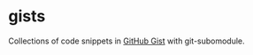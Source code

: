 # gists
Collections of code snippets in [GitHub Gist](https://gist.github.com/hwakabh) with git-subomodule.
